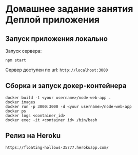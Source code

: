 # Домашнее задание занятия Деплой приложения

## Запуск приложения локально

Запуск сервера:
```
npm start
```
Сервер доступен по url: `http://localhost:3000`

## Сборка и запуск докер-контейнера

```
docker build -t <your username>/node-web-app .
docker images
docker run -p 3000:3000 -d <your username>/node-web-app
docker ps
docker logs <container_id>
docker exec -it <container id> /bin/bash
```

## Релиз на Heroku

```
https://floating-hollows-35777.herokuapp.com/
```
